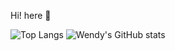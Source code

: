 <!--
**wendylw/wendylw** is a ✨ _special_ ✨ repository because its `README.md` (this file) appears on your GitHub profile.

Here are some ideas to get you started:

- 🔭 I’m currently working on ...
- 🌱 I’m currently learning ...
- 👯 I’m looking to collaborate on ...
- 🤔 I’m looking for help with ...
- 💬 Ask me about ...
- 📫 How to reach me: ...
- 😄 Pronouns: ...
- ⚡ Fun fact: ...
-->

Hi! here 👋

![Top Langs](https://github-readme-stats.vercel.app/api/top-langs/?username=wendylw&layout=donut) ![Wendy's GitHub stats](https://github-readme-stats.vercel.app/api?username=wendylw&show_icons=true)
